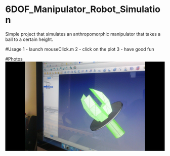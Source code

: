 # 6DOF_Manipulator_Robot_Simulation

Simple project that simulates an anthropomorphic manipulator that takes a ball to a certain height.

#Usage
1 - launch mouseClick.m
2 - click on the plot
3 - have good fun

#Photos
![Alt text](/photos/img0.png?raw=true "Wrist creation with FreeCAD")
